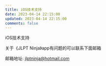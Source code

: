 ```yaml
---
title: iOS技术支持
date: 2023-04-14 22:15:00
updated: 2023-04-14 22:15:00
comments: false
---
```


iOS技术支持

关于《JLPT Ninja》app有问题的可以联系下面邮箱

邮箱地址: jlptninja@hotmail.com